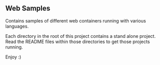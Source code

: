 ## Web Samples

Contains samples of different web containers running with various languages.

Each directory in the root of this project contains a stand alone project.  Read the README files within those directories to get those projects running. 

Enjoy :)


